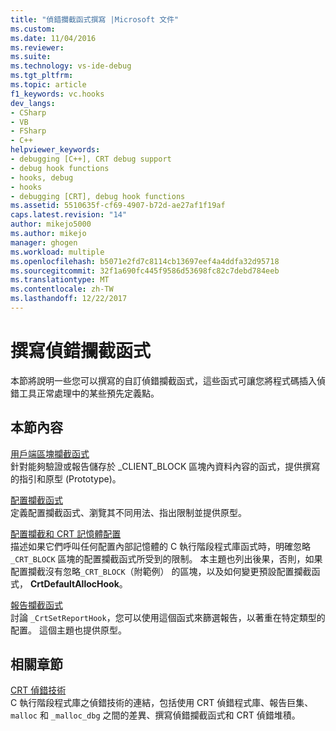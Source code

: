 ```yaml
---
title: "偵錯攔截函式撰寫 |Microsoft 文件"
ms.custom: 
ms.date: 11/04/2016
ms.reviewer: 
ms.suite: 
ms.technology: vs-ide-debug
ms.tgt_pltfrm: 
ms.topic: article
f1_keywords: vc.hooks
dev_langs:
- CSharp
- VB
- FSharp
- C++
helpviewer_keywords:
- debugging [C++], CRT debug support
- debug hook functions
- hooks, debug
- hooks
- debugging [CRT], debug hook functions
ms.assetid: 5510635f-cf69-4907-b72d-ae27af1f19af
caps.latest.revision: "14"
author: mikejo5000
ms.author: mikejo
manager: ghogen
ms.workload: multiple
ms.openlocfilehash: b5071e2fd7c8114cb13697eef4a4ddfa32d95718
ms.sourcegitcommit: 32f1a690fc445f9586d53698fc82c7debd784eeb
ms.translationtype: MT
ms.contentlocale: zh-TW
ms.lasthandoff: 12/22/2017
---
```

# <a name="debug-hook-function-writing"></a>撰寫偵錯攔截函式
本節將說明一些您可以撰寫的自訂偵錯攔截函式，這些函式可讓您將程式碼插入偵錯工具正常處理中的某些預先定義點。  
  
## <a name="in-this-section"></a>本節內容  
 [用戶端區塊攔截函式](../debugger/client-block-hook-functions.md)  
 針對能夠驗證或報告儲存於 _CLIENT_BLOCK 區塊內資料內容的函式，提供撰寫的指引和原型 (Prototype)。  
  
 [配置攔截函式](../debugger/allocation-hook-functions.md)  
 定義配置攔截函式、瀏覽其不同用法、指出限制並提供原型。  
  
 [配置攔截和 CRT 記憶體配置](../debugger/allocation-hooks-and-c-run-time-memory-allocations.md)  
 描述如果它們呼叫任何配置內部記憶體的 C 執行階段程式庫函式時，明確忽略 `_CRT_BLOCK` 區塊的配置攔截函式所受到的限制。 本主題也列出後果，否則，如果配置攔截沒有忽略`_CRT_BLOCK`（附範例） 的區塊，以及如何變更預設配置攔截函式， **CrtDefaultAllocHook**。  
  
 [報告攔截函式](../debugger/report-hook-functions.md)  
 討論 `_CrtSetReportHook`，您可以使用這個函式來篩選報告，以著重在特定類型的配置。 這個主題也提供原型。  
  
## <a name="related-sections"></a>相關章節  
 [CRT 偵錯技術](../debugger/crt-debugging-techniques.md)  
 C 執行階段程式庫之偵錯技術的連結，包括使用 CRT 偵錯程式庫、報告巨集、`malloc` 和 `_malloc_dbg` 之間的差異、撰寫偵錯攔截函式和 CRT 偵錯堆積。